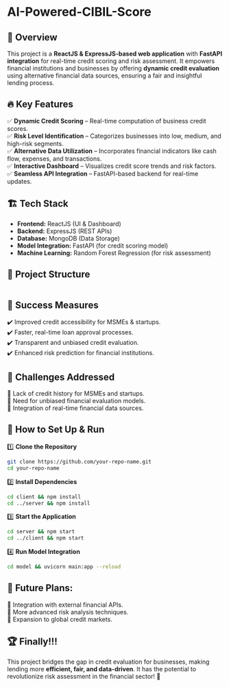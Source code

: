 # AI-Powered-CIBIL-Score

## 🚀 Overview  
This project is a **ReactJS & ExpressJS-based web application** with **FastAPI integration** for real-time credit scoring and risk assessment. It empowers financial institutions and businesses by offering **dynamic credit evaluation** using alternative financial data sources, ensuring a fair and insightful lending process.  

## 🔥 Key Features  
✅ **Dynamic Credit Scoring** – Real-time computation of business credit scores.  
✅ **Risk Level Identification** – Categorizes businesses into low, medium, and high-risk segments.  
✅ **Alternative Data Utilization** – Incorporates financial indicators like cash flow, expenses, and transactions.  
✅ **Interactive Dashboard** – Visualizes credit score trends and risk factors.  
✅ **Seamless API Integration** – FastAPI-based backend for real-time updates.  

## 🏗️ Tech Stack  
- **Frontend:** ReactJS (UI & Dashboard)  
- **Backend:** ExpressJS (REST APIs)  
- **Database:** MongoDB (Data Storage)  
- **Model Integration:** FastAPI (for credit scoring model)  
- **Machine Learning:** Random Forest Regression (for risk assessment)  

## 📂 Project Structure  
```
```  

## 🎯 Success Measures  
✔️ Improved credit accessibility for MSMEs & startups.  
✔️ Faster, real-time loan approval processes.  
✔️ Transparent and unbiased credit evaluation.  
✔️ Enhanced risk prediction for financial institutions.  

## 🚧 Challenges Addressed  
🔹 Lack of credit history for MSMEs and startups.  
🔹 Need for unbiased financial evaluation models.  
🔹 Integration of real-time financial data sources.  

## 📜 How to Set Up & Run  
1️⃣ **Clone the Repository**  
```bash
git clone https://github.com/your-repo-name.git  
cd your-repo-name  
```  
2️⃣ **Install Dependencies**  
```bash
cd client && npm install  
cd ../server && npm install  
```  
3️⃣ **Start the Application**  
```bash
cd server && npm start  
cd ../client && npm start  
```  
4️⃣ **Run Model Integration**  
```bash
cd model && uvicorn main:app --reload  
```  

## 📌 Future Plans:
🔹 Integration with external financial APIs.  
🔹 More advanced risk analysis techniques.  
🔹 Expansion to global credit markets.  

## 🏆 Finally!!!  
This project bridges the gap in credit evaluation for businesses, making lending more **efficient, fair, and data-driven**. It has the potential to revolutionize risk assessment in the financial sector! 🚀  
